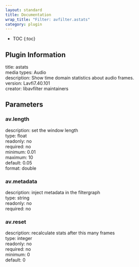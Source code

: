 ```yaml
---
layout: standard
title: Documentation
wrap_title: "Filter: avfilter.astats"
category: plugin
---
```

* TOC
{:toc}

## Plugin Information

title: astats  
media types:
Audio  
description: Show time domain statistics about audio frames.  
version: Lavfi7.40.101  
creator: libavfilter maintainers  

## Parameters

### av.length

  
description:
set the window length  
type: float  
readonly: no  
required: no  
minimum: 0.01  
maximum: 10  
default: 0.05  
format: double  

### av.metadata

  
description:
inject metadata in the filtergraph  
type: string  
readonly: no  
required: no  

### av.reset

  
description:
recalculate stats after this many frames  
type: integer  
readonly: no  
required: no  
minimum: 0  
default: 0  

